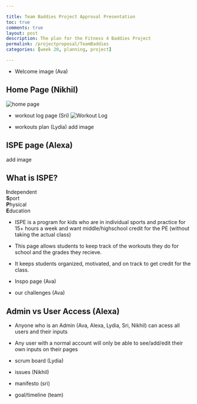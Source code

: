 ```yaml
---

title: Team Baddies Project Approval Presentation
toc: true
comments: true
layout: post
description: The plan for the Fitness 4 Baddies Project
permalink: /projectproposal/TeamBaddies
categories: [week 20, planning, project]

---
```


- Welcome image (Ava)

## Home Page (Nikhil)
![home page]({{site.baseurl}}/images/homepage.jpg)

- workout log page (Sri)
![Workout Log]({{site.baseurl}}/images/workoutlogfrontend.jpg)

- workouts plan (Lydia)
add image

## ISPE page (Alexa)
add image
## What is ISPE?
**I**ndependent <br>
**S**port <br>
**P**hysical <br>
**E**ducation <br>

- ISPE is a program for kids who are in individual sports and practice for 15+ hours a week and want middle/highschool credit for the PE (without taking the actual class)
- This page allows students to keep track of the workouts they do for school and the grades they recieve.
- It keeps students organized, motivated, and on track to get credit for the class.


- Inspo page (Ava)

- our challenges (Ava)


## Admin vs User Access (Alexa)
- Anyone who is an Admin (Ava, Alexa, Lydia, Sri, Nikhil) can acess all users and their inputs
- Any user with a normal account will only be able to see/add/edit their own inputs on their pages



- scrum board (Lydia)
- issues (Nikhil)
- manifesto (sri)
- goal/timeline (team)
